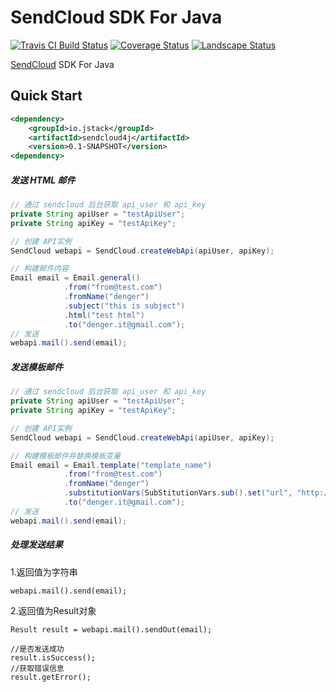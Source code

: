 # SendCloud SDK For Java 

[![Travis CI Build Status](https://travis-ci.org/denger/sendcloud4j.svg)](https://travis-ci.org/denger/sendcloud4j)
[![Coverage Status](https://coveralls.io/repos/akirapanda/sendcloud4j/badge.svg?branch=master&service=github)](https://coveralls.io/github/akirapanda/sendcloud4j?branch=master)
[![Landscape Status](https://landscape.io/github/denger/sendcloud4j/master/landscape.svg?style=flat)](https://landscape.io/github/denger/sendcloud4j)

[SendCloud](http://sendcloud.sohu.com) SDK For Java

## Quick Start
```xml
<dependency>
	<groupId>io.jstack</groupId>
	<artifactId>sendcloud4j</artifactId>
	<version>0.1-SNAPSHOT</version>
<dependency>
```

##### 发送 HTML 邮件
```java
// 通过 sendcloud 后台获取 api_user 和 api_key
private String apiUser = "testApiUser";
private String apiKey = "testApiKey";

// 创建 API实例
SendCloud webapi = SendCloud.createWebApi(apiUser, apiKey);

// 构建邮件内容
Email email = Email.general()
            .from("from@test.com")
            .fromName("denger")
            .subject("this is subject")
            .html("test html")
            .to("denger.it@gmail.com");
// 发送
webapi.mail().send(email);
```

##### 发送模板邮件
```java
// 通过 sendcloud 后台获取 api_user 和 api_key
private String apiUser = "testApiUser";
private String apiKey = "testApiKey";

// 创建 API实例
SendCloud webapi = SendCloud.createWebApi(apiUser, apiKey);

// 构建模板邮件并替换模板变量
Email email = Email.template("template_name")
            .from("from@test.com")
            .fromName("denger")
            .substitutionVars(SubStitutionVars.sub().set("url", "http://www.baidu.com"))
            .to("denger.it@gmail.com");
// 发送
webapi.mail().send(email);
```

##### 处理发送结果
1.返回值为字符串
```
webapi.mail().send(email);
```

2.返回值为Result对象
```
Result result = webapi.mail().sendOut(email);

//是否发送成功
result.isSuccess();
//获取错误信息
result.getError();
```


